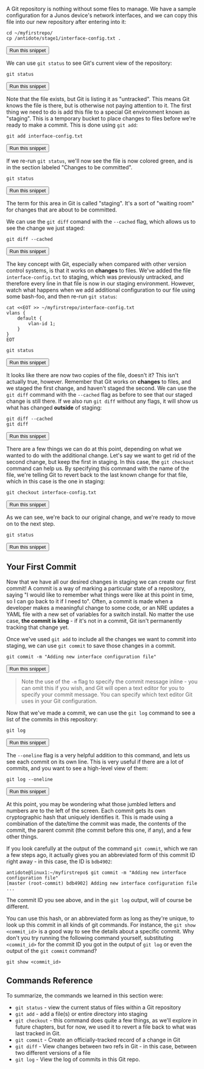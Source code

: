 A Git repository is nothing without some files to manage. We have a sample configuration for a Junos device's
network interfaces, and we can copy this file into our new repository after entering into it:


```
cd ~/myfirstrepo/
cp /antidote/stage1/interface-config.txt .
```
<button type="button" class="btn btn-primary btn-sm" onclick="runSnippetInTab('linux1', this)">Run this snippet</button>

We can use `git status` to see Git's current view of the repository:

```
git status
```
<button type="button" class="btn btn-primary btn-sm" onclick="runSnippetInTab('linux1', this)">Run this snippet</button>

Note that the file exists, but Git is listing it as "untracked". This means Git knows the file is there, but is otherwise not paying attention to it. The first thing we need to do is add this file to a special Git environment known as "staging". This is a temporary bucket to place changes to files before we're ready to make a commit. This is done using `git add`:

```
git add interface-config.txt
```
<button type="button" class="btn btn-primary btn-sm" onclick="runSnippetInTab('linux1', this)">Run this snippet</button>

If we re-run `git status`, we'll now see the file is now colored green, and is in the section labeled "Changes to be committed".

```
git status
```
<button type="button" class="btn btn-primary btn-sm" onclick="runSnippetInTab('linux1', this)">Run this snippet</button>

The term for this area in Git is called "staging". It's a sort of "waiting room" for changes that are about to be committed.

We can use the `git diff` comand with the `--cached` flag, which allows us to see the change we just staged:

```
git diff --cached
```
<button type="button" class="btn btn-primary btn-sm" onclick="runSnippetInTab('linux1', this)">Run this snippet</button>

The key concept with Git, especially when compared with other version control systems, is that it works on **changes** to files. We've added the file `interface-config.txt` to staging, which was previously untracked, and therefore every line in that file is now in our staging environment. However, watch what happens when we add additional configuration to our file using some bash-foo, and then re-run `git status`:

```
cat <<EOT >> ~/myfirstrepo/interface-config.txt
vlans {
    default {
        vlan-id 1;
    }
}
EOT

git status
```
<button type="button" class="btn btn-primary btn-sm" onclick="runSnippetInTab('linux1', this)">Run this snippet</button>

It looks like there are now two copies of the file, doesn't it? This isn't actually true, however. Remember that Git works on **changes** to files, and we staged the first change, and haven't staged the second. We can use the `git diff` command with the `--cached` flag as before to see that our staged change is still there. If we also run `git diff` without any flags, it will show us what has changed **outside** of staging:

```
git diff --cached
git diff
```
<button type="button" class="btn btn-primary btn-sm" onclick="runSnippetInTab('linux1', this)">Run this snippet</button>

There are a few things we can do at this point, depending on what we wanted to do with the additional change. Let's say we want to get rid of the second change, but keep the first in staging. In this case, the `git checkout` command can help us. By specifying this command with the name of the file, we're telling Git to revert back to the last known change for that file, which in this case is the one in staging:

```
git checkout interface-config.txt
```
<button type="button" class="btn btn-primary btn-sm" onclick="runSnippetInTab('linux1', this)">Run this snippet</button>

As we can see, we're back to our original change, and we're ready to move on to the next step.

```
git status
```
<button type="button" class="btn btn-primary btn-sm" onclick="runSnippetInTab('linux1', this)">Run this snippet</button>

## Your First Commit

Now that we have all our desired changes in staging we can create our first commit! A commit is a way of marking a particular state of a repository, saying "I would like to remember what things were like at this point in time, so I can go back to it if I need to". Often, a commit is made when a developer makes a meaningful change to some code, or an NRE updates a YAML file with a new set of variables for a switch install. No matter the use case, **the commit is king** - if it's not in a commit, Git isn't permanently tracking that change yet.

Once we've used `git add` to include all the changes we want to commit into staging, we can use `git commit` to save those changes in a commit.

```
git commit -m "Adding new interface configuration file"
```
<button type="button" class="btn btn-primary btn-sm" onclick="runSnippetInTab('linux1', this)">Run this snippet</button>

> Note the use of the `-m` flag to specify the commit message inline - you can omit this if you wish, and Git will open a text editor for you to specify your commit message. You can specify which text editor Git uses in your Git configuration.

Now that we've made a commit, we can use the `git log` command to see a list of the commits in this repository:

```
git log
```
<button type="button" class="btn btn-primary btn-sm" onclick="runSnippetInTab('linux1', this)">Run this snippet</button>

The `--oneline` flag is a very helpful addition to this command, and lets us see each commit on its own line. This is very
useful if there are a lot of commits, and you want to see a high-level view of them:

```
git log --oneline
```
<button type="button" class="btn btn-primary btn-sm" onclick="runSnippetInTab('linux1', this)">Run this snippet</button>

At this point, you may be wondering what those jumbled letters and numbers are to the left of the screen. Each commit gets its own cryptographic hash that uniquely identifies it. This is made using a combination of the date/time the commit was made, the contents of the commit, the parent commit (the commit before this one, if any), and a few other things.

If you look carefully at the output of the command `git commit`, which we ran a few steps ago, it actually gives you an abbreviated form of this commit ID right away - in this case, the ID is `bdb4902`:

```
antidote@linux1:~/myfirstrepo$ git commit -m "Adding new interface configuration file"
[master (root-commit) bdb4902] Adding new interface configuration file
...
```

The commit ID you see above, and in the `git log` output, will of course be different.

You can use this hash, or an abbreviated form as long as they're unique, to look up this commit in all kinds of git commands. For instance, the `git show <commit_id`> is a good way to see the details about a specific commit. Why don't you try running the following command yourself, substituting `<commit_id>` for the commit ID you got in the output of `git log` or even the output of the `git commit` command?

```
git show <commit_id>
```

## Commands Reference

To summarize, the commands we learned in this section were:

- `git status` - view the current status of files within a Git repository
- `git add` - add a file(s) or entire directory into staging
- `git checkout` - this command does quite a few things, as we'll explore in future chapters, but for now, we used it to revert a file back to what was last tracked in Git.
- `git commit` - Create an officially-tracked record of a change in Git
- `git diff` - View changes between two refs in Git - in this case, between two different versions of a file
- `git log` - View the log of commits in this Git repo.

